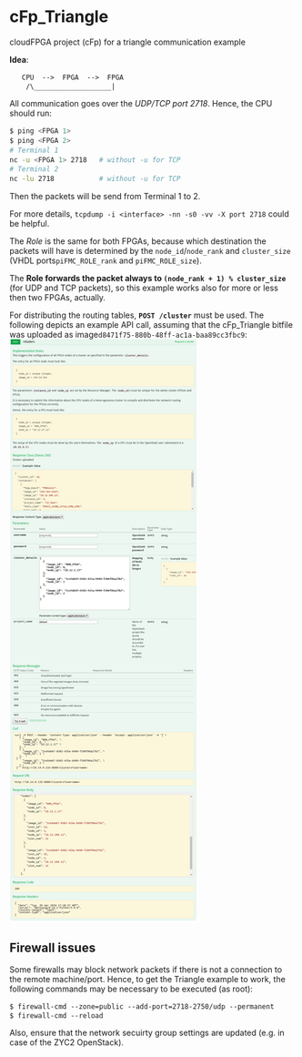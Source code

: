 # cFp_Triangle
cloudFPGA project (cFp) for a triangle communication example

**Idea**:
```
   CPU  -->  FPGA  -->  FPGA 
    /\___________________|
```

All communication goes over the *UDP/TCP port 2718*. Hence, the CPU should run:
```bash
$ ping <FPGA 1>
$ ping <FPGA 2>
# Terminal 1
nc -u <FPGA 1> 2718   # without -u for TCP
# Terminal 2
nc -lu 2718           # without -u for TCP
```

Then the packets will be send from Terminal 1 to 2. 

For more details, `tcpdump -i <interface> -nn -s0 -vv -X port 2718` could be helpful. 


The *Role* is the same for both FPGAs, because which destination the packets will have is determined by the `node_id`/`node_rank` and `cluster_size`
(VHDL ports`piFMC_ROLE_rank` and `piFMC_ROLE_size`).


The **Role forwards the packet always to `(node_rank + 1) % cluster_size`** (for UDP and TCP packets), so this example works also for more or less then two FPGAs, actually.



For distributing the routing tables, **`POST /cluster`** must be used.
The following depicts an example API call, assuming that the cFp_Triangle bitfile was uploaded as image`d8471f75-880b-48ff-ac1a-baa89cc3fbc9`:
![POST /cluster example](./doc/post_cluster.png)

## Firewall issues

Some firewalls may block network packets if there is not a connection to the remote machine/port. 
Hence, to get the Triangle example to work, the following commands may be necessary to be executed (as root):
```
$ firewall-cmd --zone=public --add-port=2718-2750/udp --permanent
$ firewall-cmd --reload
```

Also, ensure that the network secuirty group settings are updated (e.g. in case of the ZYC2 OpenStack).



